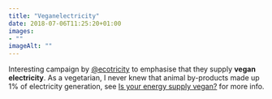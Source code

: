 ```yaml
---
title: "Veganelectricity"
date: 2018-07-06T11:25:20+01:00
images: 
- ""
imageAlt: ""
---
```


Interesting campaign by [@ecotricity](https://twitter.com/ecotricity) to emphasise that they supply **vegan electricity**. As a vegetarian, I never knew that animal by-products made up 1% of electricity generation, see [Is your energy supply vegan?](https://www.ecotricity.co.uk/our-green-energy/vegan-energy-supply) for more info.
